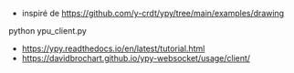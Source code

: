 

- inspiré de https://github.com/y-crdt/ypy/tree/main/examples/drawing


python ypu_client.py


- https://ypy.readthedocs.io/en/latest/tutorial.html
- https://davidbrochart.github.io/ypy-websocket/usage/client/
